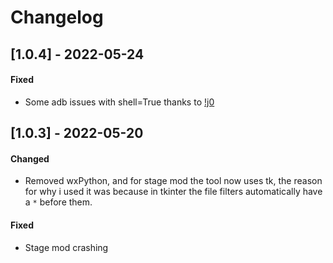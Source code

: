 # Changelog

## [1.0.4] - 2022-05-24

#### Fixed

- Some adb issues with shell=True thanks to [!j0](https://github.com/j0912345)

## [1.0.3] - 2022-05-20

#### Changed

- Removed wxPython, and for stage mod the tool now uses tk, the reason for why i used it was because in tkinter the file filters automatically have a `*` before them.

#### Fixed

- Stage mod crashing
